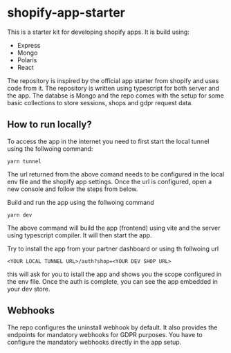 # shopify-app-starter

This is a starter kit for developing shopify apps. It is build using:

- Express
- Mongo
- Polaris
- React

The repository is inspired by the official app starter from shopify and uses code from it. The repository is written using typescript for both server and the app. The databse is Mongo and the repo comes with the setup for some basic collections to store sessions, shops and gdpr request data.

## How to run locally?

To access the app in the internet you need to first start the local tunnel using the follwoing command:

```
yarn tunnel
```

The url returned from the above comand needs to be configured in the local env file and the shopify app settings. Once the url is configured, open a new console and follow the steps from below.

Build and run the app using the follwoing command

```
yarn dev
```

The above command will build the app (frontend) using vite and the server using typescript compiler. It will then start the app.

Try to install the app from your partner dashboard or using th follwoing url

```
<YOUR LOCAL TUNNEL URL>/auth?shop=<YOUR DEV SHOP URL>
```

this will ask for you to istall the app and shows you the scope configured in the env file. Once the auth is complete, you can see the app embedded in your dev store.

## Webhooks

The repo configures the uninstall webhook by default. It also provides the endpoints for mandatory webhooks for GDPR purposes. You have to configure the mandatory webhooks directly in the app setup.
